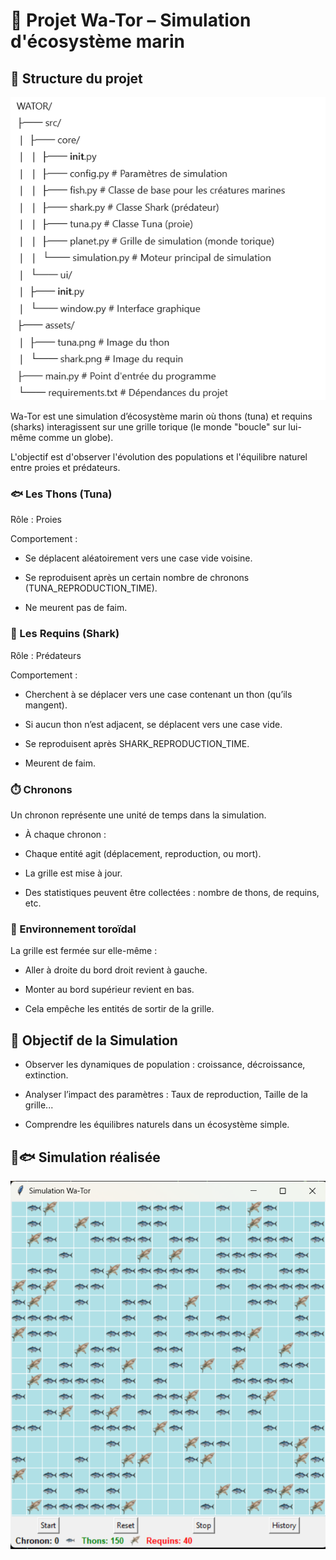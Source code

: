 # 🌊  Projet Wa-Tor – Simulation d'écosystème marin
## 📁 Structure du projet
![alt text](assets/tree.png)





Wa-Tor est une simulation d’écosystème marin où thons (tuna) et requins (sharks) interagissent sur une grille torique (le monde "boucle" sur lui-même comme un globe).

L'objectif est d'observer l'évolution des populations et l'équilibre naturel entre proies et prédateurs.

### 🐟 Les Thons (Tuna)
Rôle : Proies

Comportement :

- Se déplacent aléatoirement vers une case vide voisine.

- Se reproduisent après un certain nombre de chronons (TUNA_REPRODUCTION_TIME).

- Ne meurent pas de faim.

### 🦈 Les Requins (Shark)
Rôle : Prédateurs

Comportement :

- Cherchent à se déplacer vers une case contenant un thon (qu’ils mangent).

- Si aucun thon n’est adjacent, se déplacent vers une case vide.

- Se reproduisent après SHARK_REPRODUCTION_TIME.

- Meurent de faim.

### ⏱️ Chronons
Un chronon représente une unité de temps dans la simulation.

- À chaque chronon :

- Chaque entité agit (déplacement, reproduction, ou mort).

- La grille est mise à jour.

- Des statistiques peuvent être collectées : nombre de thons, de requins, etc.

### 🔁 Environnement toroïdal
La grille est fermée sur elle-même :

- Aller à droite du bord droit revient à gauche.

- Monter au bord supérieur revient en bas.

- Cela empêche les entités de sortir de la grille.

## 🎯 Objectif de la Simulation
- Observer les dynamiques de population : croissance, décroissance, extinction.

- Analyser l’impact des paramètres : Taux de reproduction, Taille de la grille...

- Comprendre les équilibres naturels dans un écosystème simple.
## 🦈🐟 Simulation réalisée

![alt text](assets/simulation.png)
